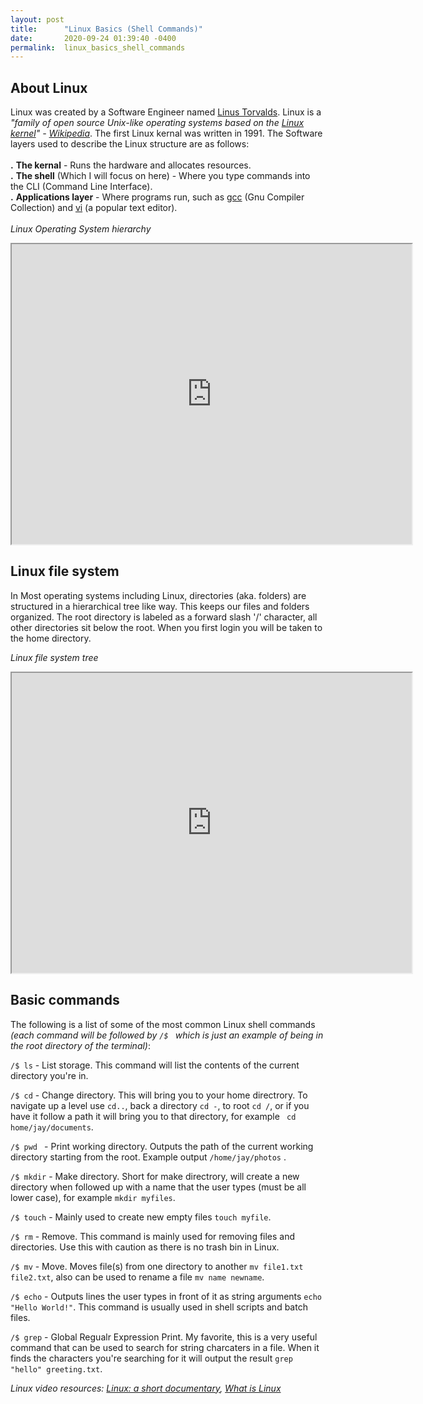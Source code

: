 ```yaml
---
layout: post
title:      "Linux Basics (Shell Commands)"
date:       2020-09-24 01:39:40 -0400
permalink:  linux_basics_shell_commands
---
```



## About Linux
Linux was created by a Software Engineer named [Linus Torvalds](https://en.wikipedia.org/wiki/Linus_Torvalds). Linux is a *"family of open source Unix-like operating systems based on the [ Linux kernel](https://en.wikipedia.org/wiki/Linux_kernel)" - [Wikipedia](https://en.wikipedia.org/wiki/Linux)*. The first Linux kernal was written in 1991. The Software layers used to describe the Linux structure are as follows:<br><br>
**.** **The kernal** - Runs the hardware and allocates resources. <br>
**.** **The shell** (Which I will focus on here) - Where you type commands into the CLI (Command Line Interface).<br>
**.** **Applications layer** - Where programs run, such as [gcc](https://en.wikipedia.org/wiki/GNU_Compiler_Collection) (Gnu Compiler Collection) and [vi](https://en.wikipedia.org/wiki/Vi) (a popular text editor).<br>
<br>
*Linux Operating System hierarchy*
<iframe src="https://drive.google.com/file/d/1aZG_XBPWyeievIo9g-IgUAbYVgnFcAuY/preview" width="640" height="480"></iframe>


## Linux file system

In Most operating systems including Linux, directories (aka. folders) are structured in a hierarchical tree like way. This keeps our files and folders organized. The root directory is labeled as a  forward slash '/' character, all other directories sit below the root. When you first login you will be taken to the home directory.


*Linux file system tree*
<iframe src="https://drive.google.com/file/d/1XqVALdF3_a8S6vO70VZ9465nBQf1lChM/preview" width="640" height="480"></iframe>


## Basic commands
The following is a list of some of the most common Linux shell commands *(each command will be followed by `/$ ` which is just an example of being in the root directory of the terminal)*:<br>

`/$ ls` - List storage. This command will list the contents of the current directory you're in.<br>

`/$ cd` - Change directory. This will bring you to your home directrory. To navigate up a level use `cd..`, back a directory `cd -`, to root `cd /`, or if you have it follow a path it will bring you to that directory, for example ` cd home/jay/documents`.<br>

`/$ pwd ` - Print working directory. Outputs the path of the current working directory starting from the root. Example output `/home/jay/photos` .<br>

`/$ mkdir` - Make directory. Short for make directrory, will create a new directory when followed up with a name that the user types (must be all lower case), for example `mkdir myfiles`.<br>

`/$ touch` - Mainly used to create new empty files `touch myfile`.<br>

`/$ rm` - Remove. This command is mainly used for removing files and directories. Use this with caution as there is no trash bin in Linux.<br>

`/$ mv` - Move. Moves file(s) from one directory to another `mv file1.txt file2.txt`, also can be used to rename a file `mv name newname`.<br>

`/$ echo` - Outputs lines the user types in front of it as string arguments `echo "Hello World!"`. This command is usually used in shell scripts and batch files.<br>

`/$ grep` - Global Regualr Expression Print. My favorite, this is a very useful command that can be used to search for string charcaters in a file. When it finds the characters you're searching for it will output the result `grep "hello" greeting.txt`.<br>

*Linux video resources: [Linux: a short documentary](https://www.youtube.com/watch?v=aurDHyL7bTA&feature=emb_title), [What is Linux](https://www.youtube.com/watch?v=zA3vmx0GaO8)*

